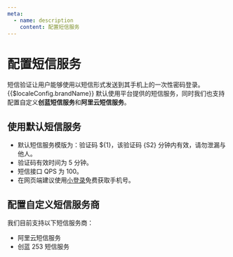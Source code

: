 ```yaml
---
meta:
  - name: description
    content: 配置短信服务
---
```


# 配置短信服务

短信验证让用户能够使用以短信形式发送到其手机上的一次性密码登录。{{$localeConfig.brandName}} 默认使用平台提供的短信服务，同时我们也支持配置自定义**创蓝短信服务**和**阿里云短信服务**。

## 使用默认短信服务

- 默认短信服务模版为：验证码 ${1}，该验证码 {S2} 分钟内有效，请勿泄漏与他人。
- 验证码有效时间为 5 分钟。
- 短信接口 QPS 为 100。
- 在网页端建议使用[小登录](https://authing.cn/verify/)免费获取手机号。

## 配置自定义短信服务商

我们目前支持以下短信服务商：

- 阿里云短信服务
- 创蓝 253 短信服务

<StackSelector snippet="config-sms-provider" selectLabel="选择短信服务商" :order="['aliyun', '253']"/>
